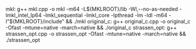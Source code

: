 mkl: g++ mkl.cpp -o mkl -m64  -L${MKLROOT}/lib -Wl,--no-as-needed -lmkl_intel_lp64 -lmkl_sequential -lmkl_core -lpthread -lm -ldl -m64  -I"${MKLROOT}/include" && ./mkl
original_c: g++ original_c.cpp -o original_c -Ofast -mtune=native -march=native && ./original_c
strassen_opt: g++ strassen_opt.cpp -o strassen_opt -Ofast -mtune=native -march=native && ./strassen_opt